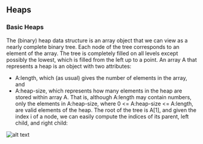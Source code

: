 ## Heaps
### Basic Heaps

The (binary) heap data structure is an array object that we can view as a
nearly complete binary tree. Each node of the tree corresponds to an element of the array. The tree is completely filled on all levels except possibly the lowest, which is filled from the left up to a point. An array A that represents a heap is an object with two attributes:

+ A:length, which (as usual) gives the number of elements in the array, and 
+ A:heap-size, which represents how many elements in the heap are stored within array A. That is, although A:length may contain numbers, only the elements
in A:heap-size, where 0 <= A:heap-size <= A:length, are valid elements of the heap. The root of the tree is A[1], and given the index i of a node, we can easily compute the indices of its parent, left child, and right child:

![alt text](https://i1.wp.com/algorithms.tutorialhorizon.com/files/2015/02/Max-Heap.png "Max Heap")
